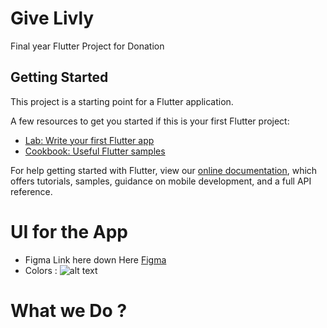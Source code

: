 # Give Livly
Final year Flutter Project for Donation

## Getting Started

This project is a starting point for a Flutter application.

A few resources to get you started if this is your first Flutter project:

- [Lab: Write your first Flutter app](https://flutter.dev/docs/get-started/codelab)
- [Cookbook: Useful Flutter samples](https://flutter.dev/docs/cookbook)

For help getting started with Flutter, view our
[online documentation](https://flutter.dev/docs), which offers tutorials,
samples, guidance on mobile development, and a full API reference.
# UI for the App
- Figma Link here down Here 
    [Figma](https://www.figma.com/file/qnNvZKXq2P4LZmq0TV9Hkm/GiveLivly-UI?node-id=0%3A1)
- Colors :
    ![alt text](https://github.com/ratneshgujarathi/GiveLivly/blob/master/light_theme_UI_colors/Color.png)
# What we Do ?
